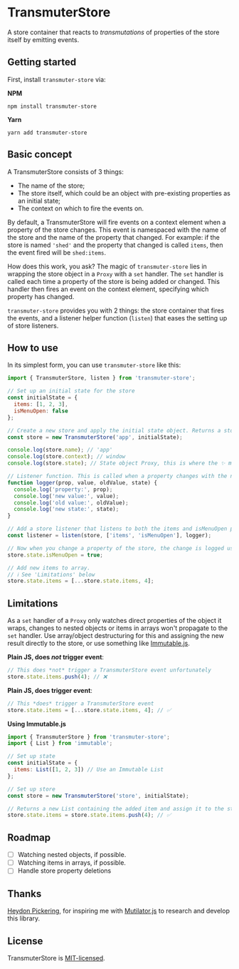 # TransmuterStore

A store container that reacts to _transmutations_ of properties of the store itself by emitting events.

## Getting started

First, install `transmuter-store` via:

**NPM**

`npm install transmuter-store`

**Yarn**

`yarn add transmuter-store`

## Basic concept

A TransmuterStore consists of 3 things:

- The name of the store;
- The store itself, which could be an object with pre-existing properties as an initial state;
- The context on which to fire the events on.

By default, a TransmuterStore will fire events on a context element when a property of the store changes. This event is namespaced with the name of the store and the name of the property that changed. For example: if the store is named `'shed'` and the property that changed is called `items`, then the event fired will be `shed:items`.

How does this work, you ask? The magic of `transmuter-store` lies in wrapping the store object in a `Proxy` with a `set` handler. The `set` handler is called each time a property of the store is being added or changed. This handler then fires an event on the context element, specifying which property has changed.

`transmuter-store` provides you with 2 things: the store container that fires the events, and a listener helper function (`listen`) that eases the setting up of store listeners.

## How to use

In its simplest form, you can use `transmuter-store` like this:

```js
import { TransmuterStore, listen } from 'transmuter-store';

// Set up an initial state for the store
const initialState = {
  items: [1, 2, 3],
  isMenuOpen: false
};

// Create a new store and apply the initial state object. Returns a store with name, context and state properties.
const store = new TransmuterStore('app', initialState);

console.log(store.name); // 'app'
console.log(store.context); // window
console.log(store.state); // State object Proxy, this is where the ✨ magic ✨ happens

// Listener function. This is called when a property changes with the name of the prop, the new value and the old value.
function logger(prop, value, oldValue, state) {
  console.log('property:', prop);
  console.log('new value:', value);
  console.log('old value:', oldValue);
  console.log('new state:', state);
}

// Add a store listener that listens to both the items and isMenuOpen properties and calls the above logger() function`
const listener = listen(store, ['items', 'isMenuOpen'], logger);

// Now when you change a property of the store, the change is logged using the listener function.
store.state.isMenuOpen = true;

// Add new items to array.
// ℹ️ See 'Limitations' below
store.state.items = [...store.state.items, 4];
```

## Limitations

As a `set` handler of a `Proxy` only watches direct properties of the object it wraps, changes to nested objects or items in arrays won't propagate to the `set` handler. Use array/object destructuring for this and assigning the new result directly to the store, or use something like [Immutable.js](https://github.com/facebook/immutable-js/).

**Plain JS, does _not_ trigger event**:

```js
// This does *not* trigger a TransmuterStore event unfortunately
store.state.items.push(4); // ❌
```

**Plain JS, does trigger event**:

```js
// This *does* trigger a TransmuterStore event
store.state.items = [...store.state.items, 4]; // ✅
```

**Using Immutable.js**

```js
import { TransmuterStore } from 'transmuter-store';
import { List } from 'immutable';

// Set up state
const initialState = {
  items: List([1, 2, 3]) // Use an Immutable List
};

// Set up store
const store = new TransmuterStore('store', initialState);

// Returns a new List containing the added item and assign it to the store.
store.state.items = store.state.items.push(4); // ✅
```

## Roadmap

- [ ] Watching nested objects, if possible.
- [ ] Watching items in arrays, if possible.
- [ ] Handle store property deletions

## Thanks

[Heydon Pickering](http://www.heydonworks.com/), for inspiring me with [Mutilator.js](https://gist.github.com/Heydon/9de1a8b55dd1448281fad013503a5b7a) to research and develop this library.

## License

TransmuterStore is [MIT-licensed](./LICENSE).

